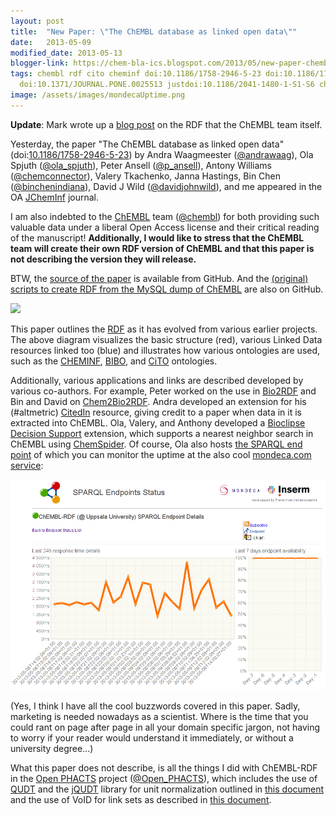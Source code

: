 ```yaml
---
layout: post
title:  "New Paper: \"The ChEMBL database as linked open data\""
date:   2013-05-09
modified_date: 2013-05-13
blogger-link: https://chem-bla-ics.blogspot.com/2013/05/new-paper-chembl-database-as-linked.html
tags: chembl rdf cito cheminf doi:10.1186/1758-2946-5-23 doi:10.1186/1758-2946-3-15 ontology
  doi:10.1371/JOURNAL.PONE.0025513 justdoi:10.1186/2041-1480-1-S1-S6 chemspider openphacts
image: /assets/images/mondecaUptime.png
---
```


<script src="https://d1bxh8uas1mnw7.cloudfront.net/assets/embed.js" type="text/javascript"></script>
<div class="altmetric-embed" data-badge-details="right" data-badge-type="donut" data-doi="10.1186/1758-2946-5-23" style="float: right;"></div>

**Update**: Mark wrote up a [blog post](http://chembl.blogspot.co.uk/2013/05/chembl-chembl-rdf.html) on the RDF that the ChEMBL team itself.

Yesterday, the paper "The ChEMBL database as linked open data" (doi:[10.1186/1758-2946-5-23](https://doi.org/10.1186/1758-2946-5-23)) by
Andra Waagmeester ([@andrawaag](https://twitter.com/andrawaag)), Ola Spjuth ([@ola_spjuth](https://twitter.com/ola_spjuth)), Peter Ansell
([@p_ansell](http://twitter.com/p_ansell)), Antony Williams ([@chemconnector](https://twitter.com/chemconnector)), Valery Tkachenko,
Janna Hastings, Bin Chen ([@binchenindiana](http://twitter.com/binchenindiana)), David J Wild ([@davidjohnwild](http://twitter.com/davidjohnwild)),
and me appeared in the OA [JChemInf](http://en.wikipedia.org/wiki/Journal_of_Cheminformatics) journal.

I am also indebted to the [ChEMBL](https://www.ebi.ac.uk/chembl/) team ([@chembl](http://twitter.com/chembl)) for both providing such
valuable data under a liberal Open Access license and their critical reading of the manuscript! **Additionally, I would like to stress
that the ChEMBL team will create their own RDF version of ChEMBL and that this paper is not describing the version they will release.**

BTW, the [source of the paper](https://github.com/egonw/chembl-rdf-paper/) is available from GitHub. And the
[(original) scripts to create RDF from the MySQL dump of ChEMBL](https://github.com/egonw/chembl.rdf) are also on GitHub.

![](http://www.jcheminf.com/content/figures/1758-2946-5-23-graphical-abstract.gif)

This paper outlines the [RDF](http://www.jcheminf.com/content/3/1/15) as it has evolved from various earlier projects. The above
diagram visualizes the basic structure (red), various Linked Data resources linked too (blue) and illustrates how various ontologies are used,
such as the [CHEMINF](http://www.plosone.org/article/info:doi/10.1371/journal.pone.0025513), [BIBO](http://bibliontology.com/),
and [CiTO](http://www.jbiomedsem.com/content/1/S1/S6) ontologies.

Additionally, various applications and links are described developed by various co-authors. For example, Peter worked on the use in
[Bio2RDF](http://bio2rdf.org/) and Bin and David on [Chem2Bio2RDF](http://cheminfov.informatics.indiana.edu:8080/). Andra developed
an extension for his (#altmetric) [CitedIn](http://citedin.org/) resource, giving credit to a paper when data in it is extracted into
ChEMBL. Ola, Valery, and Anthony developed a [Bioclipse Decision Support](http://www.bioclipse.net/decision-support) extension,
which supports a nearest neighbor search in ChEMBL using [ChemSpider](http://chemspider.com/). Of course, Ola also hosts
[the SPARQL end point](http://rdf.farmbio.uu.se/chembl/snorql/) of which you can monitor the uptime at the also cool
[mondeca.com service](http://labs.mondeca.com/sparqlEndpointsStatus/details/farmbio-chembl.html):

![](/assets/images/mondecaUptime.png)

(Yes, I think I have all the cool buzzwords covered in this paper. Sadly, marketing is needed nowadays as a scientist. Where is the
time that you could rant on page after page in all your domain specific jargon, not having to worry if your reader would understand
it immediately, or without a university degree...)

What this paper does not describe, is all the things I did with ChEMBL-RDF in the [Open PHACTS](http://www.openphacts.org/) project
([@Open_PHACTS](https://twitter.com/open_phacts)), which includes the use of [QUDT](http://qudt.org/) and the
[jQUDT](https://github.com/egonw/jqudt) library for unit normalization outlined in [this document](http://www.bigcat.unimaas.nl/~egonw/units/)
and the use of VoID for link sets as described in [this document](http://www.openphacts.org/specs/2012/WD-datadesc-20121019/).
